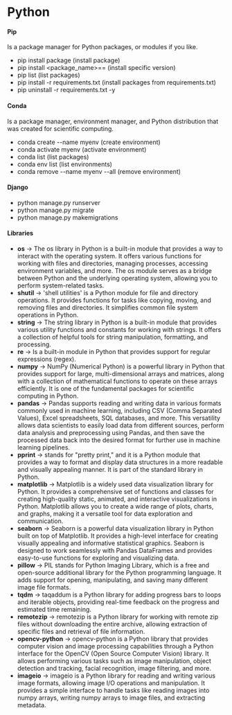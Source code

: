 # Python

#### Pip

Is a package manager for Python packages, or modules if you like.

- pip install package (install package)
- pip install <package_name>==<version> (install specific version)
- pip list (list packages)
- pip install -r requirements.txt (install packages from requirements.txt)
- pip uninstall -r requirements.txt -y

#### Conda

Is a package manager, environment manager, and Python distribution that was created for scientific computing.

- conda create --name myenv (create environment)
- conda activate myenv (activate environment)
- conda list (list packages)
- conda env list (list environments)
- conda remove --name myenv --all (remove environment)

#### Django

- python manage.py runserver
- python manage.py migrate
- python manage.py makemigrations

#### Libraries

- **os** -> The os library in Python is a built-in module that provides a way to interact with the operating system. It
  offers various functions for working with files and directories, managing processes, accessing environment variables,
  and more. The os module serves as a bridge between Python and the underlying operating system, allowing you to perform
  system-related tasks.
- **shutil** -> 'shell utilities' is a Python module for file and directory operations. It provides functions for tasks
  like copying, moving, and removing files and directories. It simplifies common file system operations in Python.
- **string** -> The string library in Python is a built-in module that provides various utility functions and constants
  for working with strings. It offers a collection of helpful tools for string manipulation, formatting, and processing.
- **re** -> Is a built-in module in Python that provides support for regular expressions (regex).
- **numpy** -> NumPy (Numerical Python) is a powerful library in Python that provides support for large,
  multi-dimensional
  arrays and matrices, along with a collection of mathematical functions to operate on these arrays efficiently. It is
  one of the fundamental packages for scientific computing in Python.
- **pandas** -> Pandas supports reading and writing data in various formats commonly used in machine learning, including
  CSV (Comma
  Separated Values), Excel spreadsheets, SQL databases, and more. This versatility allows data scientists to easily load
  data from different sources, perform data analysis and preprocessing using Pandas, and then save the processed data
  back into the desired format for further use in machine learning pipelines.
- **pprint** -> stands for "pretty print," and it is a Python module that provides a way to format and display data
  structures in a more readable and visually appealing manner. It is part of the standard library in Python.
- **matplotlib** -> Matplotlib is a widely used data visualization library for Python. It provides a comprehensive set
  of functions and classes for creating high-quality static, animated, and interactive visualizations in Python.
  Matplotlib allows you to create a wide range of plots, charts, and graphs, making it a versatile tool for data
  exploration and communication.
- **seaborn** -> Seaborn is a powerful data visualization library in Python built on top of Matplotlib. It provides a
  high-level interface for creating visually appealing and informative statistical graphics. Seaborn is designed to work
  seamlessly with Pandas DataFrames and provides easy-to-use functions for exploring and visualizing data.
- **pillow** -> PIL stands for Python Imaging Library, which is a free and open-source additional library for the Python
  programming language. It adds support for opening, manipulating, and saving many different image file formats.
- **tqdm** -> taqaddum is a Python library for adding progress bars to loops and iterable objects, providing real-time
  feedback on the progress and estimated time remaining.
- **remotezip** -> remotezip is a Python library for working with remote zip files without downloading the entire
  archive, allowing extraction of specific files and retrieval of file information.
- **opencv-python** -> opencv-python is a Python library that provides computer vision and image processing capabilities
  through a Python interface for the OpenCV (Open Source Computer Vision) library. It allows performing various tasks
  such as image manipulation, object detection and tracking, facial recognition, image filtering, and more.
- **imageio** -> imageio is a Python library for reading and writing various image formats, allowing image I/O
  operations and manipulation. It provides a simple interface to handle tasks like reading images into numpy arrays,
  writing numpy arrays to image files, and extracting metadata.
